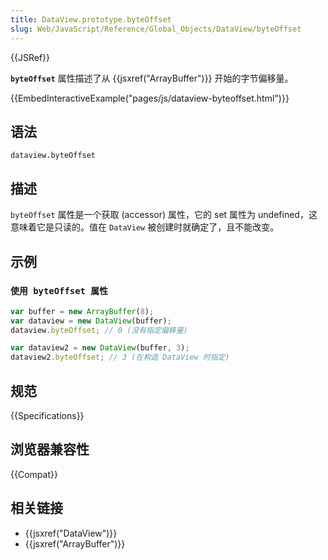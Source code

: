 ```yaml
---
title: DataView.prototype.byteOffset
slug: Web/JavaScript/Reference/Global_Objects/DataView/byteOffset
---
```


{{JSRef}}

**`byteOffset`** 属性描述了从 {{jsxref("ArrayBuffer")}} 开始的字节偏移量。

{{EmbedInteractiveExample("pages/js/dataview-byteoffset.html")}}

## 语法

```plain
dataview.byteOffset
```

## 描述

`byteOffset` 属性是一个获取 (accessor) 属性，它的 set 属性为 undefined，这意味着它是只读的。值在 `DataView` 被创建时就确定了，且不能改变。

## 示例

### `使用 byteOffset 属性`

```js
var buffer = new ArrayBuffer(8);
var dataview = new DataView(buffer);
dataview.byteOffset; // 0 (没有指定偏移量)

var dataview2 = new DataView(buffer, 3);
dataview2.byteOffset; // 3 (在构造 DataView 时指定)
```

## 规范

{{Specifications}}

## 浏览器兼容性

{{Compat}}

## 相关链接

- {{jsxref("DataView")}}
- {{jsxref("ArrayBuffer")}}
